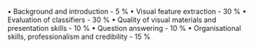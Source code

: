 • Background and introduction - 5 %
• Visual feature extraction - 30 %
• Evaluation of classifiers - 30 %
• Quality of visual materials and presentation skills - 10 %
• Question answering - 10 %
• Organisational skills, professionalism and credibility - 15 %
